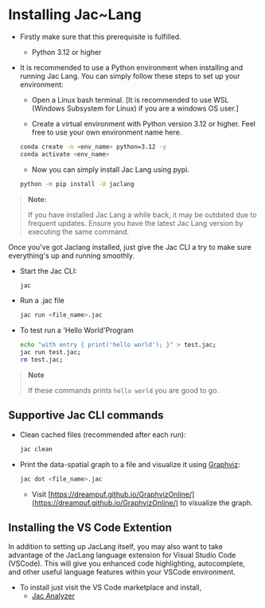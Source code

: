# **Installing Jac~Lang**

- Firstly make sure that this prerequisite is fulfilled.
    - Python 3.12 or higher

- It is recommended to use a Python environment when installing and running Jac Lang. You can simply follow these steps to set up your environment:
    - Open a Linux bash terminal. [It is recommended to use WSL (Windows Subsystem for Linux) if you are a windows OS user.]

    - Create a virtual environment with Python version 3.12 or higher. Feel free to use your own environment name here.

    ```bash
    conda create -n <env_name> python=3.12 -y
	conda activate <env_name>
    ```
    - Now you can simply install Jac Lang using pypi.

    ```bash
    python -m pip install -U jaclang
    ```
> **Note:**
>
> If you have installed Jac Lang a while back, it may be outdated due to frequent updates. Ensure you have the latest Jac Lang version by executing the same command.

Once you've got Jaclang installed, just give the Jac CLI a try to make sure everything's up and running smoothly.

- Start the Jac CLI:
    ```bash
    jac
    ```
- Run a .jac file
    ```bash
    jac run <file_name>.jac
- To test run a 'Hello World'Program
    ```bash
    echo "with entry { print('hello world'); }" > test.jac;
    jac run test.jac;
    rm test.jac;
    ```
> **Note**
>
> If these commands prints ```hello world``` you are good to go.

## Supportive Jac CLI commands

- Clean cached files (recommended after each run):
    ```bash
    jac clean
    ```
- Print the data-spatial graph to a file and visualize it using [Graphviz](https://dreampuf.github.io/GraphvizOnline/):
    ```bash
    jac dot <file_name>.jac
    ```
    - Visit [https://dreampuf.github.io/GraphvizOnline/](https://dreampuf.github.io/GraphvizOnline/) to visualize the graph.

## Installing the VS Code Extention

In addition to setting up JacLang itself, you may also want to take advantage of the JacLang language extension for Visual Studio Code (VSCode). This will give you enhanced code highlighting, autocomplete, and other useful language features within your VSCode environment.

- To install just visit the VS Code marketplace and install,
    - [Jac Analyzer](https://marketplace.visualstudio.com/items?itemName=jaseci-labs.jaclang-extension)